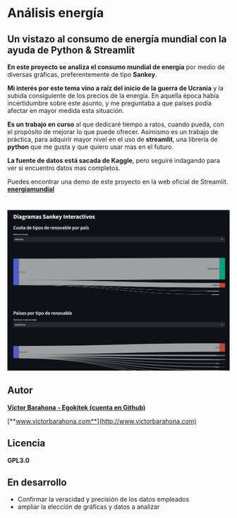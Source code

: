 # Análisis energía

## Un vistazo al consumo de energía mundial con la ayuda de Python & Streamlit

**En este proyecto se analiza el consumo mundial de energía** por medio de diversas gráficas, preferentemente de tipo **Sankey**.

**Mi interés por este tema vino a raíz del inicio de la guerra de Ucrania** y la subida consiguiente de los precios de la energía. En aquella época había incertidumbre sobre este asunto, y me preguntaba a que países podía afectar en mayor medida esta situación.

**Es un trabajo en curso** al que dedicaré tiempo a ratos, cuando pueda, con el propósito de mejorar lo que puede ofrecer. Asimismo es un trabajo de práctica, para adquirir mayor nivel en el uso de **streamlit**, una librería de **python** que me gusta y que quiero usar mas en el futuro.

**La fuente de datos está sacada de Kaggle**, pero seguiré indagando para ver si encuentro datos mas completos.

Puedes encontrar una demo de este proyecto en la web oficial de Streamlit.
[**energiamundial**](https://energiamundial.streamlit.app/)
# 

![**Captura de pantalla** ](Ejemplo_app.PNG) 

## Autor

[**Victor Barahona - Egokitek (cuenta en Github)**](https://github.com/Egokitek)

[**www.victorbarahona.com**](http://www.victorbarahona.com)

## Licencia

**GPL3.0**

## En desarrollo 

- Confirmar la veracidad y precisión de los datos empleados
- ampliar la elección de gráficas y datos a analizar



